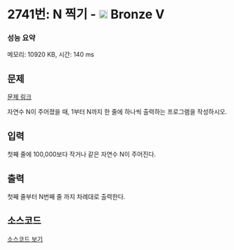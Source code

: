 # 2741번: N 찍기 - <img src="https://static.solved.ac/tier_small/1.svg" style="height:20px" /> Bronze V

<!-- performance -->
### 성능 요약
메모리: 10920 KB, 시간: 140 ms
<!-- end -->

## 문제

[문제 링크](https://boj.kr/2741)


<p>자연수 N이 주어졌을 때, 1부터 N까지 한 줄에 하나씩 출력하는 프로그램을 작성하시오.</p>



## 입력


<p>첫째 줄에 100,000보다 작거나 같은 자연수 N이 주어진다.</p>



## 출력


<p>첫째 줄부터 N번째 줄 까지 차례대로 출력한다.</p>



## 소스코드

[소스코드 보기](N%20찍기.cs)